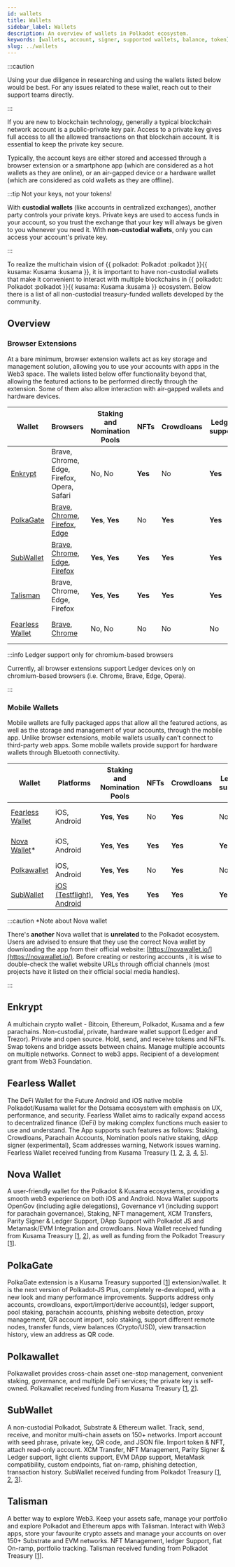 ```yaml
---
id: wallets
title: Wallets
sidebar_label: Wallets
description: An overview of wallets in Polkadot ecosystem.
keywords: [wallets, account, signer, supported wallets, balance, token]
slug: ../wallets
---
```


:::caution

Using your due diligence in researching and using the wallets listed below would be best. For any
issues related to these wallet, reach out to their support teams directly.

:::

If you are new to blockchain technology, generally a typical blockchain network account is a
public-private key pair. Access to a private key gives full access to all the allowed transactions
on that blockchain account. It is essential to keep the private key secure.

Typically, the account keys are either stored and accessed through a browser extension or a
smartphone app (which are considered as a hot wallets as they are online), or an air-gapped device
or a hardware wallet (which are considered as cold wallets as they are offline).

:::tip Not your keys, not your tokens!

With **custodial wallets** (like accounts in centralized exchanges), another party controls your
private keys. Private keys are used to access funds in your account, so you trust the exchange that
your key will always be given to you whenever you need it. With **non-custodial wallets**, only you
can access your account's private key.

:::

To realize the multichain vision of {{ polkadot: Polkadot :polkadot }}{{ kusama: Kusama :kusama }},
it is important to have non-custodial wallets that make it convenient to interact with multiple
blockchains in {{ polkadot: Polkadot :polkadot }}{{ kusama: Kusama :kusama }} ecosystem. Below there
is a list of all non-custodial treasury-funded wallets developed by the community.

## Overview

### Browser Extensions

At a bare minimum, browser extension wallets act as key storage and management solution, allowing
you to use your accounts with apps in the Web3 space. The wallets listed below offer functionality
beyond that, allowing the featured actions to be performed directly through the extension. Some of
them also allow interaction with air-gapped wallets and hardware devices.

| Wallet                                                                                     | Browsers                                                                                                                                                                                                                                                                                                                                                                                                          | Staking and Nomination Pools | NFTs    | Crowdloans | Ledger support | Governance | Other features                   |
| ------------------------------------------------------------------------------------------ | ----------------------------------------------------------------------------------------------------------------------------------------------------------------------------------------------------------------------------------------------------------------------------------------------------------------------------------------------------------------------------------------------------------------- | ---------------------------- | ------- | ---------- | -------------- | ---------- | -------------------------------- |
| [Enkrypt](https://www.enkrypt.com/?mtm_campaign=Polkadot%20Wiki%20-%20Supported%20Wallets) | Brave, Chrome, Edge, Firefox, Opera, Safari                                                                                                                                                                                                                                                                                                                                                                       | No, No                       | **Yes** | No         | **Yes**        | No         | [Enkrypt Features](#enkrypt)     |
| [PolkaGate](https://polkagate.xyz/)                                                        | [Brave](https://chrome.google.com/webstore/detail/polkagate-the-gateway-to/ginchbkmljhldofnbjabmeophlhdldgp), [Chrome](https://chrome.google.com/webstore/detail/polkagate-the-gateway-to/ginchbkmljhldofnbjabmeophlhdldgp), [Firefox](https://addons.mozilla.org/en-US/firefox/addon/polkagate), [Edge](https://chrome.google.com/webstore/detail/polkagate-the-gateway-to/ginchbkmljhldofnbjabmeophlhdldgp)     | **Yes**, **Yes**             | No      | **Yes**    | **Yes**        | No         | [PolkaGate features](#polkagate) |
| [SubWallet](https://subwallet.app/)                                                        | [Brave](https://chrome.google.com/webstore/detail/subwallet-polkadot-extens/onhogfjeacnfoofkfgppdlbmlmnplgbn), [Chrome](https://chrome.google.com/webstore/detail/subwallet-polkadot-extens/onhogfjeacnfoofkfgppdlbmlmnplgbn), [Edge](https://chrome.google.com/webstore/detail/subwallet-polkadot-extens/onhogfjeacnfoofkfgppdlbmlmnplgbn), [Firefox](https://addons.mozilla.org/en-US/firefox/addon/subwallet/) | **Yes**, **Yes**             | **Yes** | **Yes**    | **Yes**        | No         | [SubWallet features](#subwallet) |
| [Talisman](https://www.talisman.xyz/)                                                      | Brave, Chrome, Edge, Firefox                                                                                                                                                                                                                                                                                                                                                                                      | **Yes**, **Yes**             | **Yes** | **Yes**    | **Yes**        | No         | [Talisman features](#talisman)   |
| [Fearless Wallet](https://fearlesswallet.io/) | [Brave](https://chrome.google.com/webstore/detail/fearless-wallet/nhlnehondigmgckngjomcpcefcdplmgc), [Chrome](https://chrome.google.com/webstore/detail/fearless-wallet/nhlnehondigmgckngjomcpcefcdplmgc)                                                                                                                                                                                                                                                                                                                                                                       | No, No                       | No | No         | No        | No         | [Fearless Wallet Features](#fearless-wallet)     |

:::info Ledger support only for chromium-based browsers

Currently, all browser extensions support Ledger devices only on chromium-based browsers (i.e.
Chrome, Brave, Edge, Opera).

:::

### Mobile Wallets

Mobile wallets are fully packaged apps that allow all the featured actions, as well as the storage
and management of your accounts, through the mobile app. Unlike browser extensions, mobile wallets
usually can’t connect to third-party web apps. Some mobile wallets provide support for hardware
wallets through Bluetooth connectivity.

| Wallet                                        | Platforms                                                       | Staking and Nomination Pools | NFTs    | Crowdloans | Ledger support | Governance | Other features                               |
| --------------------------------------------- | --------------------------------------------------------------- | ---------------------------- | ------- | ---------- | -------------- | ---------- | -------------------------------------------- |
| [Fearless Wallet](https://fearlesswallet.io/) | iOS, Android                                                    | **Yes**, **Yes**             | No      | **Yes**    | No             | No         | [Fearless Wallet Features](#fearless-wallet) |
| [Nova Wallet](https://novawallet.io/)\*       | iOS, Android                                                    | **Yes**, **Yes**             | **Yes** | **Yes**    | **Yes**        | **Yes**    | [Nova Wallet features](#nova-wallet)         |
| [Polkawallet](https://polkawallet.io/)        | iOS, Android                                                    | **Yes**, **Yes**             | No      | **Yes**    | No             | **Yes**    | [Polkawallet features](#polkawallet)         |
| [SubWallet](https://subwallet.app/)           | [iOS (Testflight)](apple.co/3WafLpm), [Android](bit.ly/3DE2Dlg) | **Yes**, **Yes**             | **Yes** | **Yes**    | **Yes**        | No         | [SubWallet features](#subwallet)             |

:::caution \*Note about Nova wallet

There's **another** Nova wallet that is **unrelated** to the Polkadot ecosystem. Users are advised
to ensure that they use the correct Nova wallet by downloading the app from their official website:
[https://novawallet.io/](https://novawallet.io/). Before creating or restoring accounts , it is wise
to double-check the wallet website URLs through official channels (most projects have it listed on
their official social media handles).

:::

## Enkrypt

A multichain crypto wallet - Bitcoin, Ethereum, Polkadot, Kusama and a few parachains.
Non-custodial, private, hardware wallet support (Ledger and Trezor). Private and open source. Hold,
send, and receive tokens and NFTs. Swap tokens and bridge assets between chains. Manage multiple
accounts on multiple networks. Connect to web3 apps. Recipient of a development grant from Web3
Foundation.

## Fearless Wallet

The DeFi Wallet for the Future Android and iOS native mobile Polkadot/Kusama wallet for the Dotsama
ecosystem with emphasis on UX, performance, and security. Fearless Wallet aims to radically expand
access to decentralized finance (DeFi) by making complex functions much easier to use and
understand. The App supports such features as follows: Staking, Crowdloans, Parachain Accounts,
Nomination pools native staking, dApp signer (experimental), Scam addresses warning, Network issues
warning. Fearless Wallet received funding from Kusama Treasury
[[1](https://kusama.polkassembly.io/treasury/23), [2](https://kusama.polkassembly.io/treasury/34),
[3](https://kusama.polkassembly.io/treasury/74), [4](https://kusama.polkassembly.io/treasury/102),
[5](https://kusama.polkassembly.io/treasury/178)].

## Nova Wallet

A user-friendly wallet for the Polkadot & Kusama ecosystems, providing a smooth web3 experience on
both iOS and Android. Nova Wallet supports OpenGov (including agile delegations), Governance v1
(including support for parachain governance), Staking, NFT management, XCM Transfers, Parity Signer
& Ledger Support, DApp Support with Polkadot JS and Metamask/EVM Integration and crowdloans. Nova
Wallet received funding from Kusama Treasury [[1](https://kusama.polkassembly.io/treasury/122),
[2](https://kusama.polkassembly.io/treasury/158)], as well as funding from the Polkadot Treasury
[[1](https://polkadot.polkassembly.io/motion/314)].

## PolkaGate

PolkaGate extension is a Kusama Treasury supported
[[1](https://kusama.polkassembly.io/treasury/205)] extension/wallet. It is the next version of
Polkadot-JS Plus, completely re-developed, with a new look and many performance improvements.
Supports address only accounts, crowdloans, export/import/derive account(s), ledger support, pool
staking, parachain accounts, phishing website detection, proxy management, QR account import, solo
staking, support different remote nodes, transfer funds, view balances (Crypto/USD), view
transaction history, view an address as QR code.

## Polkawallet

Polkawallet provides cross-chain asset one-stop management, convenient staking, governance, and
multiple DeFi services; the private key is self-owned. Polkawallet received funding from Kusama
Treasury [[1](https://kusama.polkassembly.io/treasury/32),
[2](https://kusama.polkassembly.io/treasury/41)].

## SubWallet

A non-custodial Polkadot, Substrate & Ethereum wallet. Track, send, receive, and monitor multi-chain
assets on 150+ networks. Import account with seed phrase, private key, QR code, and JSON file.
Import token & NFT, attach read-only account. XCM Transfer, NFT Management, Parity Signer & Ledger
support, light clients support, EVM DApp support, MetaMask compatibility, custom endpoints, fiat
on-ramp, phishing detection, transaction history. SubWallet received funding from Polkadot Treasury
[[1](https://polkadot.polkassembly.io/treasury/138),
[2](https://polkadot.polkassembly.io/treasury/162),
[3](https://polkadot.polkassembly.io/treasury/218)].

## Talisman

A better way to explore Web3. Keep your assets safe, manage your portfolio and explore Polkadot and
Ethereum apps with Talisman. Interact with Web3 apps, store your favourite crypto assets and manage
your accounts on over 150+ Substrate and EVM networks. NFT Management, ledger Support, fiat On-ramp,
portfolio tracking. Talisman received funding from Polkadot Treasury
[[1](https://polkadot.polkassembly.io/treasury/148)].
